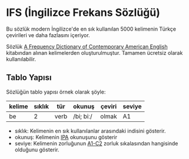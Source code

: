 # IFS (İngilizce Frekans Sözlüğü)
Bu sözlük modern İngilizce'de en sık kullanılan 5000 kelimenin Türkçe çevirileri ve daha fazlasını içeriyor.

Sözlük [A Frequency Dictionary of Contemporary American English](https://www.amazon.com/Frequency-Dictionary-Contemporary-American-English/dp/0415490634) kitabından alınan kelimelerden oluşturulmuştur.
Tamamen ücretsiz olarak kullanılabilir.

## Tablo Yapısı
Sözlüğün tablo yapısı örnek olarak şöyle:

| kelime  |  sıklık |  tür | okunuş  |  çeviri | seviye |
|---|---|---|---|---|---|
| be  |  2 |  verb | /bi; biː/  | olmak  | A1  |

- sıklık: Kelimenin en sık kullanılanlar arasındaki indisini gösterir.
- okunuş: Kelimenin [IPA](https://en.wikipedia.org/wiki/International_Phonetic_Alphabet) okunuşunu gösterir
- seviye: Kelimenin zorluğunun [A1-C2](https://en.wikipedia.org/wiki/Common_European_Framework_of_Reference_for_Languages) zorluk sıkalasından hangisinde olduğunu gösterir.

